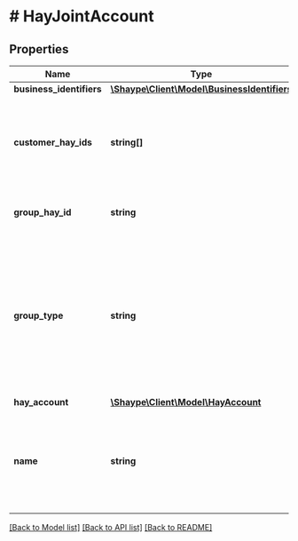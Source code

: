 # # HayJointAccount

## Properties

Name | Type | Description | Notes
------------ | ------------- | ------------- | -------------
**business_identifiers** | [**\Shaype\Client\Model\BusinessIdentifiers**](BusinessIdentifiers.md) |  | [optional]
**customer_hay_ids** | **string[]** | Unique identifiers (UUID) of the Customer(s) associated to this Group | [optional]
**group_hay_id** | **string** | Unique identifier (UUID) of the Group | [optional]
**group_type** | **string** | Group type. Possible values:  * **BUSINESS**: Non-individual / joint entity  * **PERSONAL**: Joint account entity (default if no option selected) | [optional]
**hay_account** | [**\Shaype\Client\Model\HayAccount**](HayAccount.md) |  | [optional]
**name** | **string** | Name of the Group, if not provided a generic name associated with the client will be generated | [optional]

[[Back to Model list]](../../README.md#models) [[Back to API list]](../../README.md#endpoints) [[Back to README]](../../README.md)
